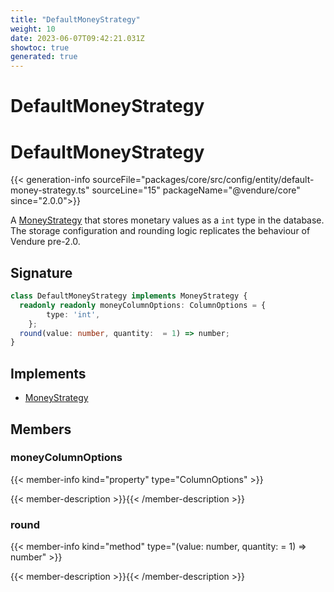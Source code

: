 ```yaml
---
title: "DefaultMoneyStrategy"
weight: 10
date: 2023-06-07T09:42:21.031Z
showtoc: true
generated: true
---
```

<!-- This file was generated from the Vendure source. Do not modify. Instead, re-run the "docs:build" script -->

# DefaultMoneyStrategy
<div class="symbol">


# DefaultMoneyStrategy

{{< generation-info sourceFile="packages/core/src/config/entity/default-money-strategy.ts" sourceLine="15" packageName="@vendure/core" since="2.0.0">}}

A <a href='/typescript-api/money/money-strategy#moneystrategy'>MoneyStrategy</a> that stores monetary values as a `int` type in the database.
The storage configuration and rounding logic replicates the behaviour of Vendure pre-2.0.

## Signature

```TypeScript
class DefaultMoneyStrategy implements MoneyStrategy {
  readonly readonly moneyColumnOptions: ColumnOptions = {
        type: 'int',
    };
  round(value: number, quantity:  = 1) => number;
}
```
## Implements

 * <a href='/typescript-api/money/money-strategy#moneystrategy'>MoneyStrategy</a>


## Members

### moneyColumnOptions

{{< member-info kind="property" type="ColumnOptions"  >}}

{{< member-description >}}{{< /member-description >}}

### round

{{< member-info kind="method" type="(value: number, quantity:  = 1) => number"  >}}

{{< member-description >}}{{< /member-description >}}


</div>
